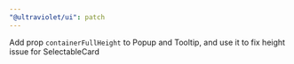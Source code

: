 ```yaml
---
"@ultraviolet/ui": patch
---
```


Add prop `containerFullHeight` to Popup and Tooltip, and use it to fix height issue for SelectableCard
